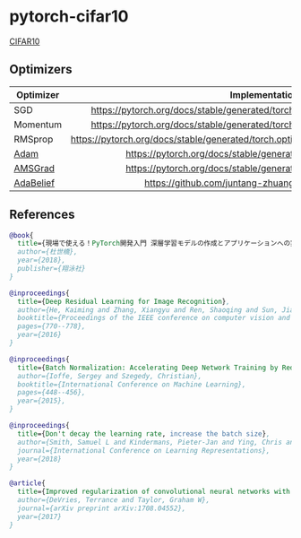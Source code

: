 # pytorch-cifar10
[CIFAR10](https://www.cs.toronto.edu/~kriz/cifar.html)

## Optimizers
|Optimizer|Implementation|
|----|:----:|
|SGD|https://pytorch.org/docs/stable/generated/torch.optim.SGD.html#torch.optim.SGD|
|Momentum|https://pytorch.org/docs/stable/generated/torch.optim.SGD.html#torch.optim.SGD|
|RMSprop|https://pytorch.org/docs/stable/generated/torch.optim.RMSprop.html#torch.optim.RMSprop|
|[Adam](https://arxiv.org/abs/1412.6980)|https://pytorch.org/docs/stable/generated/torch.optim.Adam.html|
|[AMSGrad](https://arxiv.org/abs/1904.09237)|https://pytorch.org/docs/stable/generated/torch.optim.Adam.html|
|[AdaBelief](https://arxiv.org/abs/2010.07468)|https://github.com/juntang-zhuang/Adabelief-Optimizer|

## References
```bibtex
@book{
  title={現場で使える！PyTorch開発入門 深層学習モデルの作成とアプリケーションへの実装},
  author={杜世橋},
  year={2018},
  publisher={翔泳社}
}

@inproceedings{
  title={Deep Residual Learning for Image Recognition},
  author={He, Kaiming and Zhang, Xiangyu and Ren, Shaoqing and Sun, Jian},
  booktitle={Proceedings of the IEEE conference on computer vision and pattern recognition},
  pages={770--778},
  year={2016}
}

@inproceedings{
  title={Batch Normalization: Accelerating Deep Network Training by Reducing Internal Covariate Shift},
  author={Ioffe, Sergey and Szegedy, Christian},
  booktitle={International Conference on Machine Learning},
  pages={448--456},
  year={2015},
}

@inproceedings{
  title={Don't decay the learning rate, increase the batch size},
  author={Smith, Samuel L and Kindermans, Pieter-Jan and Ying, Chris and Le, Quoc V},
  journal={International Conference on Learning Representations},
  year={2018}
}

@article{
  title={Improved regularization of convolutional neural networks with cutout},
  author={DeVries, Terrance and Taylor, Graham W},
  journal={arXiv preprint arXiv:1708.04552},
  year={2017}
}
```
